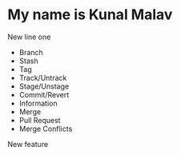 # My name is Kunal Malav
New line
one 


- Branch
- Stash
- Tag
- Track/Untrack
- Stage/Unstage
- Commit/Revert
- Information
- Merge
- Pull Request
- Merge Conflicts

New feature